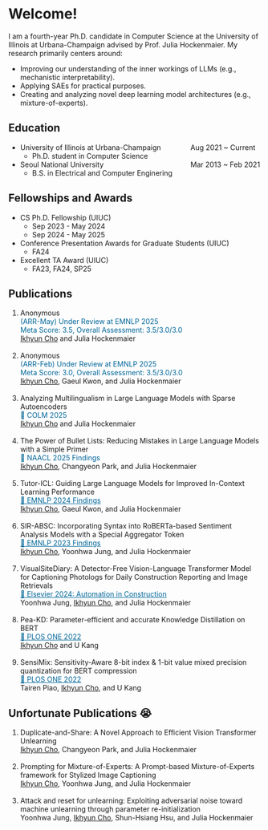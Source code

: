 <style>
r { color: Red }
o { color: Orange }
g { color: Green }
c { color: Cyan }
blue { color: Blue }
customb { color: #006699 }
</style>

# Welcome!
I am a fourth-year Ph.D. candidate in Computer Science at the University of Illinois at Urbana-Champaign advised by Prof. Julia Hockenmaier. My research primarily centers around: 
- Improving our understanding of the inner workings of LLMs (e.g., mechanistic interpretability).
- Applying SAEs for practical purposes.
- Creating and analyzing novel deep learning model architectures (e.g., mixture-of-experts).

## Education
- University of Illinois at Urbana-Champaign &nbsp;&nbsp;&nbsp;&nbsp;&nbsp;&nbsp;&nbsp;&nbsp;&nbsp;&nbsp;&nbsp;&nbsp;&nbsp; Aug 2021 ~ Current
  - Ph.D. student in Computer Science								       		
- Seoul National University  &nbsp;&nbsp;&nbsp;&nbsp;&nbsp;&nbsp;&nbsp;&nbsp;&nbsp;&nbsp;&nbsp;&nbsp;&nbsp;&nbsp;&nbsp;&nbsp;&nbsp;&nbsp;&nbsp;&nbsp;&nbsp;&nbsp;&nbsp;&nbsp;&nbsp;&nbsp;&nbsp;&nbsp;&nbsp;&nbsp;&nbsp;&nbsp;&nbsp;&nbsp;&nbsp;&nbsp;&nbsp;&nbsp;&nbsp;&nbsp;&nbsp;&nbsp; Mar 2013 ~ Feb 2021
  - B.S. in Electrical and Computer Enginering

## Fellowships and Awards
- CS Ph.D. Fellowship (UIUC)
  - Sep 2023 - May 2024
  - Sep 2024 - May 2025
- Conference Presentation Awards for Graduate Students (UIUC)
  - FA24
- Excellent TA Award (UIUC)
  - FA23, FA24, SP25

## Publications
1. Anonymous <br><customb>(ARR-May) Under Review at EMNLP 2025</customb><br><customb>Meta Score: 3.5, Overall Assessment: 3.5/3.0/3.0</customb><br><ins>Ikhyun Cho</ins> and Julia Hockenmaier<br><br>
2. Anonymous <br><customb>(ARR-Feb) Under Review at EMNLP 2025</customb><br><customb>Meta Score: 3.0, Overall Assessment: 3.5/3.0/3.0</customb><br><ins>Ikhyun Cho</ins>, Gaeul Kwon, and Julia Hockenmaier<br><br>
3. Analyzing Multilingualism in Large Language Models with Sparse Autoencoders <br><customb>🎉 COLM 2025</customb><br><ins>Ikhyun Cho</ins> and Julia Hockenmaier<br><br>
4. The Power of Bullet Lists: Reducing Mistakes in Large Language Models with a Simple Primer <br><customb>🎉 NAACL 2025 Findings</customb><br><ins>Ikhyun Cho</ins>, Changyeon Park, and Julia Hockenmaier<br><br>
5. Tutor-ICL: Guiding Large Language Models for Improved In-Context Learning Performance <br><a href="https://aclanthology.org/2024.findings-emnlp.554/" style="color: #006699;">🎉 EMNLP 2024 Findings</a><br><ins>Ikhyun Cho</ins>, Gaeul Kwon, and Julia Hockenmaier<br><br>
6. SIR-ABSC: Incorporating Syntax into RoBERTa-based Sentiment Analysis Models with a Special Aggregator Token<br><a href="https://aclanthology.org/2023.findings-emnlp.572/" style="color: #006699;">🎉 EMNLP 2023 Findings</a><br><ins>Ikhyun Cho</ins>, Yoonhwa Jung, and Julia Hockenmaier<br><br>
7. VisualSiteDiary: A Detector-Free Vision-Language Transformer Model for Captioning Photologs for Daily Construction Reporting and Image Retrievals<br><a href="https://www.sciencedirect.com/science/article/pii/S092658052400219X" style="color: #006699;">🎉 Elsevier 2024: Automation in Construction</a><br>Yoonhwa Jung, <ins>Ikhyun Cho</ins>, and Julia Hockenmaier<br><br>
8. Pea-KD: Parameter-efficient and accurate Knowledge Distillation on BERT<br><a href="https://journals.plos.org/plosone/article?id=10.1371/journal.pone.0263592" style="color: #006699;">🎉 PLOS ONE 2022</a><br><ins>Ikhyun Cho</ins> and U Kang<br><br>
9. SensiMix: Sensitivity-Aware 8-bit index & 1-bit value mixed precision quantization for BERT compression<br><a href="https://journals.plos.org/plosone/article?id=10.1371/journal.pone.0265621" style="color: #006699;">🎉 PLOS ONE 2022</a><br>Tairen Piao, <ins>Ikhyun Cho</ins>, and U Kang

## Unfortunate Publications 😭
1. Duplicate-and-Share: A Novel Approach to Efficient Vision Transformer Unlearning<br><ins>Ikhyun Cho</ins>, Changyeon Park, and Julia Hockenmaier<br><br>
2. Prompting for Mixture-of-Experts: A Prompt-based Mixture-of-Experts framework for Stylized Image Captioning<br><ins>Ikhyun Cho</ins>, Yoonhwa Jung, and Julia Hockenmaier<br><br>
3. Attack and reset for unlearning: Exploiting adversarial noise toward machine unlearning through parameter re-initialization<br>Yoonhwa Jung, <ins>Ikhyun Cho</ins>, Shun-Hsiang Hsu, and Julia Hockenmaier<br><br>

